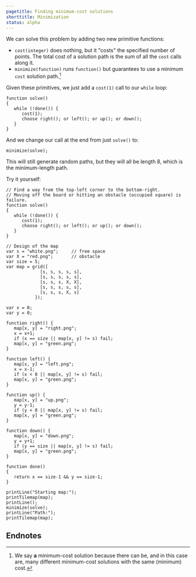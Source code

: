 ```yaml
---
pagetitle: Finding minimum-cost solutions
shorttitle: Minimization
status: alpha
---
```

We can solve this problem by adding two new primitive functions:

* `cost(integer)` does nothing, but it "costs" the specified number of points.  The total cost of a solution path is the sum of all the `cost` calls along it.
* `minimize(function)` runs `function()` but guarantees to use a minimum `cost` solution path.[^1]

Given these primitives, we just add a `cost(1)` call to our `while` loop:
```ndscript
function solve()
{
   while (!done()) {
      cost(1);
      choose right(); or left(); or up(); or down();
   }
}
```
And we change our call at the end from just `solve()` to:
```ndscript
minimize(solve);
```
This will still generate random paths, but they will all be length 8, which is the minimum-length path. 

Try it yourself:
```NDScript
// Find a way from the top-left corner to the bottom-right.
// Moving off the board or hitting an obstacle (occupied square) is failure.
function solve()
{
   while (!done()) {
      cost(1);
      choose right(); or left(); or up(); or down();
   }
}

// Design of the map
var s = "white.png";     // free space
var X = "red.png";       // obstacle
var size = 5;
var map = grid([
             [s, s, s, s, s],
             [s, s, s, s, s],
             [s, s, s, X, X],
             [s, s, s, s, s],
             [s, s, s, X, s]
           ]);

var x = 0;
var y = 0;

function right() {
   map[x, y] = "right.png";
   x = x+1;
   if (x == size || map[x, y] != s) fail;
   map[x, y] = "green.png";
}

function left() {
   map[x, y] = "left.png";
   x = x-1;
   if (x < 0 || map[x, y] != s) fail;
   map[x, y] = "green.png";
}

function up() {
   map[x, y] = "up.png";
   y = y-1;
   if (y < 0 || map[x, y] != s) fail;
   map[x, y] = "green.png";
}

function down() {
   map[x, y] = "down.png";
   y = y+1;
   if (y == size || map[x, y] != s) fail;
   map[x, y] = "green.png";
}

function done()
{
   return x == size-1 && y == size-1;
}

printLine("Starting map:");
printTilemap(map);
printLine();
minimize(solve);
printLine("Path:");
printTilemap(map);
```

## Endnotes

[^1]: We say **a** minimum-cost solution because there can be, and in this case are, many different minimum-cost solutions with the same (minimum) cost.
